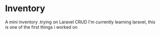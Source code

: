 # Inventory
A mini inventory .trying on Laravel CRUD
I'm currently learning laravel, this is one of the first things i worked on
